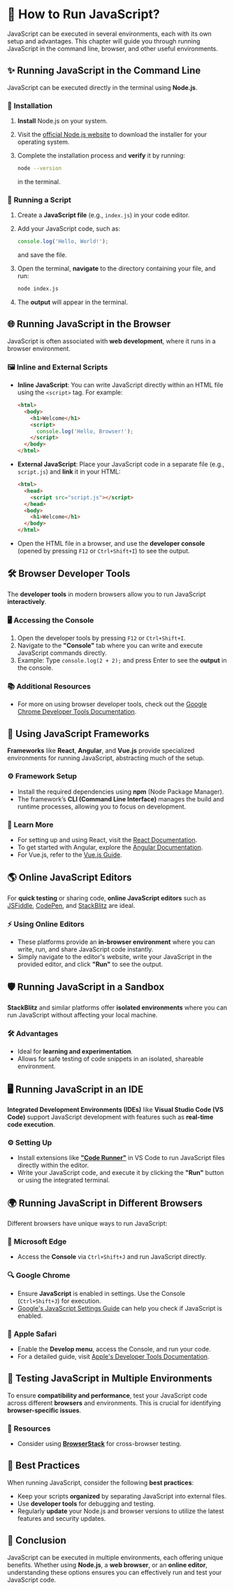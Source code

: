 # 🌟 How to Run JavaScript?

JavaScript can be executed in several environments, each with its own setup and advantages. This chapter will guide you through running JavaScript in the command line, browser, and other useful environments.

## ✨ **Running JavaScript in the Command Line**

JavaScript can be executed directly in the terminal using **Node.js**.

### 🔧 **Installation**

1. **Install** Node.js on your system.
2. Visit the [official Node.js website](https://nodejs.org) to download the installer for your operating system.
3. Complete the installation process and **verify** it by running:

    ```bash
    node --version
    ```

    in the terminal.

### 🚀 **Running a Script**

1. Create a **JavaScript file** (e.g., `index.js`) in your code editor.
2. Add your JavaScript code, such as:

    ```javascript
    console.log('Hello, World!');
    ```

    and save the file.

3. Open the terminal, **navigate** to the directory containing your file, and run:

    ```bash
    node index.js
    ```

4. The **output** will appear in the terminal.

## 🌐 **Running JavaScript in the Browser**

JavaScript is often associated with **web development**, where it runs in a browser environment.

### 🖼️ **Inline and External Scripts**

- **Inline JavaScript**: You can write JavaScript directly within an HTML file using the `<script>` tag. For example:

    ```html
    <html>
      <body>
        <h1>Welcome</h1>
        <script>
          console.log('Hello, Browser!');
        </script>
      </body>
    </html>
    ```

- **External JavaScript**: Place your JavaScript code in a separate file (e.g., `script.js`) and **link** it in your HTML:

    ```html
    <html>
      <head>
        <script src="script.js"></script>
      </head>
      <body>
        <h1>Welcome</h1>
      </body>
    </html>
    ```

- Open the HTML file in a browser, and use the **developer console** (opened by pressing `F12` or `Ctrl+Shift+I`) to see the output.

## 🛠️ **Browser Developer Tools**

The **developer tools** in modern browsers allow you to run JavaScript **interactively**.

### 🖥️ **Accessing the Console**

1. Open the developer tools by pressing `F12` or `Ctrl+Shift+I`.
2. Navigate to the **"Console"** tab where you can write and execute JavaScript commands directly.
3. Example: Type `console.log(2 + 2);` and press Enter to see the **output** in the console.

### 📚 **Additional Resources**

- For more on using browser developer tools, check out the [Google Chrome Developer Tools Documentation](https://developer.chrome.com/docs/devtools/).

## 🧩 **Using JavaScript Frameworks**

**Frameworks** like **React**, **Angular**, and **Vue.js** provide specialized environments for running JavaScript, abstracting much of the setup.

### ⚙️ **Framework Setup**

- Install the required dependencies using **npm** (Node Package Manager).
- The framework’s **CLI (Command Line Interface)** manages the build and runtime processes, allowing you to focus on development.

### 🔗 **Learn More**

- For setting up and using React, visit the [React Documentation](https://reactjs.org/docs/getting-started.html).
- To get started with Angular, explore the [Angular Documentation](https://angular.io/docs).
- For Vue.js, refer to the [Vue.js Guide](https://vuejs.org/guide/).

## 🌎 **Online JavaScript Editors**

For **quick testing** or sharing code, **online JavaScript editors** such as [JSFiddle](https://jsfiddle.net/), [CodePen](https://codepen.io/), and [StackBlitz](https://stackblitz.com/) are ideal.

### ⚡ **Using Online Editors**

- These platforms provide an **in-browser environment** where you can write, run, and share JavaScript code instantly.
- Simply navigate to the editor's website, write your JavaScript in the provided editor, and click **"Run"** to see the output.

## 🛡️ **Running JavaScript in a Sandbox**

**StackBlitz** and similar platforms offer **isolated environments** where you can run JavaScript without affecting your local machine.

### 🛠️ **Advantages**

- Ideal for **learning and experimentation**.
- Allows for safe testing of code snippets in an isolated, shareable environment.

## 🖥️ **Running JavaScript in an IDE**

**Integrated Development Environments (IDEs)** like **Visual Studio Code (VS Code)** support JavaScript development with features such as **real-time code execution**.

### ⚙️ **Setting Up**

- Install extensions like [**"Code Runner"**](https://marketplace.visualstudio.com/items?itemName=formulahendry.code-runner) in VS Code to run JavaScript files directly within the editor.
- Write your JavaScript code, and execute it by clicking the **"Run"** button or using the integrated terminal.

## 🌍 **Running JavaScript in Different Browsers**

Different browsers have unique ways to run JavaScript:

### 🔎 **Microsoft Edge**

- Access the **Console** via `Ctrl+Shift+J` and run JavaScript directly.

### 🔍 **Google Chrome**

- Ensure **JavaScript** is enabled in settings. Use the Console (`Ctrl+Shift+J`) for execution.
- [Google's JavaScript Settings Guide](https://support.google.com/accounts/answer/61416?hl=en) can help you check if JavaScript is enabled.

### 🍎 **Apple Safari**

- Enable the **Develop menu**, access the Console, and run your code.
- For a detailed guide, visit [Apple's Developer Tools Documentation](https://developer.apple.com/safari/tools/).

## 🧪 **Testing JavaScript in Multiple Environments**

To ensure **compatibility and performance**, test your JavaScript code across different **browsers** and environments. This is crucial for identifying **browser-specific issues**.

### 🔧 **Resources**

- Consider using [**BrowserStack**](https://www.browserstack.com/) for cross-browser testing.

## 🔑 **Best Practices**

When running JavaScript, consider the following **best practices**:

- Keep your scripts **organized** by separating JavaScript into external files.
- Use **developer tools** for debugging and testing.
- Regularly **update** your Node.js and browser versions to utilize the latest features and security updates.

## 🏁 **Conclusion**

JavaScript can be executed in multiple environments, each offering unique benefits. Whether using **Node.js**, a **web browser**, or an **online editor**, understanding these options ensures you can effectively run and test your JavaScript code.
